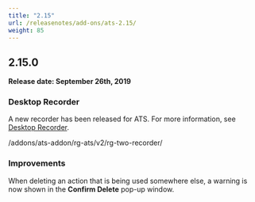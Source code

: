 ```yaml
---
title: "2.15"
url: /releasenotes/add-ons/ats-2.15/
weight: 85
---
```


## 2.15.0

**Release date: September 26th, 2019**

### Desktop Recorder

A new recorder has been released for ATS. For more information, see [Desktop Recorder](/addons/ats-addon/rg-two-recorder/).

/addons/ats-addon/rg-ats/v2/rg-two-recorder/

### Improvements

When deleting an action that is being used somewhere else, a warning is now shown in the **Confirm Delete** pop-up window.
